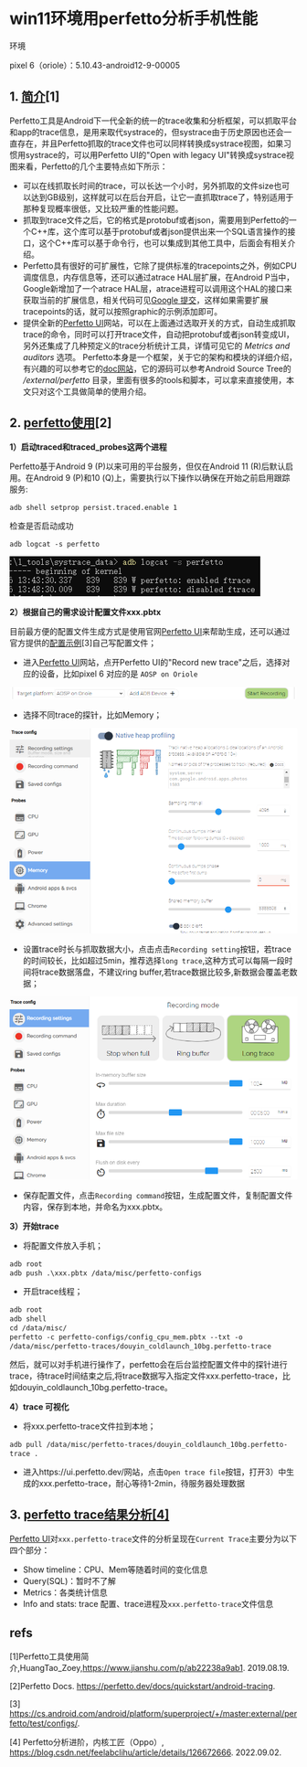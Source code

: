 # win11环境用perfetto分析手机性能

环境

pixel 6（oriole）：5.10.43-android12-9-00005

## 1. [简介](https://www.jianshu.com/p/ab22238a9ab1)[1]

Perfetto工具是Android下一代全新的统一的trace收集和分析框架，可以抓取平台和app的trace信息，是用来取代systrace的，但systrace由于历史原因也还会一直存在，并且Perfetto抓取的trace文件也可以同样转换成systrace视图，如果习惯用systrace的，可以用Perfetto UI的"Open with legacy UI"转换成systrace视图来看，Perfetto的几个主要特点如下所示：

- 可以在线抓取长时间的trace，可以长达一个小时，另外抓取的文件size也可以达到GB级别，这样就可以在后台开启，让它一直抓取trace了，特别适用于那种复现概率很低，又比较严重的性能问题。
- 抓取到trace文件之后，它的格式是protobuf或者json，需要用到Perfetto的一个C++库，这个库可以基于protobuf或者json提供出来一个SQL语言操作的接口，这个C++库可以基于命令行，也可以集成到其他工具中，后面会有相关介绍。
- Perfetto具有很好的可扩展性，它除了提供标准的tracepoints之外，例如CPU调度信息，内存信息等，还可以通过atrace HAL层扩展，在Android P当中，Google新增加了一个atrace HAL层，atrace进程可以调用这个HAL的接口来获取当前的扩展信息，相关代码可见[Google 提交](https://links.jianshu.com/go?to=https%3A%2F%2Fandroid-review.googlesource.com%2Fc%2Fplatform%2Fframeworks%2Fnative%2F%2B%2F770934)，这样如果需要扩展tracepoints的话，就可以按照graphic的示例添加即可。
- 提供全新的[Perfetto UI](https://links.jianshu.com/go?to=https%3A%2F%2Fui.perfetto.dev%2F%23!%2F)网站，可以在上面通过选取开关的方式，自动生成抓取trace的命令，同时可以打开trace文件，自动把protobuf或者json转变成UI，另外还集成了几种预定义的trace分析统计工具，详情可见它的 *Metrics and auditors* 选项。
   Perfetto本身是一个框架，关于它的架构和模块的详细介绍，有兴趣的可以参考它的[doc网站](https://links.jianshu.com/go?to=https%3A%2F%2Fdocs.perfetto.dev%2F%23%2F%3Fid%3Dperfetto-performance-instrumentation-and-tracing)，它的源码可以参考Android Source Tree的 */external/perfetto* 目录，里面有很多的tools和脚本，可以拿来直接使用，本文只对这个工具做简单的使用介绍。



## 2. [perfetto使用](https://perfetto.dev/docs/quickstart/android-tracing)[2]

**1）启动traced和traced_probes这两个进程**

Perfetto基于Android 9 (P)以来可用的平台服务，但仅在Android 11 (R)后默认启用。在Android 9 (P)和10 (Q)上，需要执行以下操作以确保在开始之前启用跟踪服务:

```shell
adb shell setprop persist.traced.enable 1
```

检查是否启动成功

```shell
adb logcat -s perfetto
```

![image-20230306162431125](win11环境用perfetto分析手机性能.assets/image-20230306162431125.png)



**2）根据自己的需求设计配置文件xxx.pbtx**

目前最方便的配置文件生成方式是使用官网[Perfetto UI](https://ui.perfetto.dev/#!/record)来帮助生成，还可以通过官方提供的[配置示例](https://cs.android.com/android/platform/superproject/+/master:external/perfetto/test/configs/)[3]自己写配置文件；

- 进入[Perfetto UI](https://ui.perfetto.dev/#!/record)网站，点开Perfetto UI的"Record new trace"之后，选择对应的设备，比如pixel 6 对应的是 `AOSP on Oriole`

![image-20230306163226210](win11环境用perfetto分析手机性能.assets/image-20230306163226210.png)

- 选择不同trace的探针，比如Memory；

<img src="win11环境用perfetto分析手机性能.assets/image-20230306163558387.png" alt="image-20230306163558387" style="zoom: 80%;" />

- 设置trace时长与抓取数据大小，点击点击`Recording setting`按钮，若trace的时间较长，比如超过5min，推荐选择`long trace`,这种方式可以每隔一段时间将trace数据落盘，不建议ring buffer,若trace数据比较多,新数据会覆盖老数据；

<img src="win11环境用perfetto分析手机性能.assets/image-20230306164832032.png" alt="image-20230306164832032" style="zoom:67%;" />



- 保存配置文件，点击`Recording command`按钮，生成配置文件，复制配置文件内容，保存到本地，并命名为xxx.pbtx。

**3）开始trace**

- 将配置文件放入手机；

```shell
adb root
adb push .\xxx.pbtx /data/misc/perfetto-configs
```

- 开启trace线程；

```shell
adb root
adb shell
cd /data/misc/
perfetto -c perfetto-configs/config_cpu_mem.pbtx --txt -o /data/misc/perfetto-traces/douyin_coldlaunch_10bg.perfetto-trace
```

然后，就可以对手机进行操作了，perfetto会在后台监控配置文件中的探针进行trace，待trace时间结束之后,将trace数据写入指定文件xxx.perfetto-trace，比如douyin_coldlaunch_10bg.perfetto-trace。

**4）trace 可视化**

- 将xxx.perfetto-trace文件拉到本地；

```shell
adb pull /data/misc/perfetto-traces/douyin_coldlaunch_10bg.perfetto-trace .
```

- 进入https://ui.perfetto.dev/网站，点击`Open trace file`按钮，打开3）中生成的xxx.perfetto-trace，耐心等待1-2min，待服务器处理数据

## 3. [perfetto trace结果分析[4]](https://blog.csdn.net/feelabclihu/article/details/126672666)

[Perfetto UI](https://ui.perfetto.dev/)对`xxx.perfetto-trace`文件的分析呈现在`Current Trace`主要分为以下四个部分：

- Show timeline：CPU、Mem等随着时间的变化信息
- Query(SQL)：暂时不了解
- Metrics：各类统计信息
- Info and stats: trace 配置、trace进程及`xxx.perfetto-trace`文件信息









## refs

[1]Perfetto工具使用简介,HuangTao_Zoey,https://www.jianshu.com/p/ab22238a9ab1. 2019.08.19.

[2]Perfetto Docs. https://perfetto.dev/docs/quickstart/android-tracing.

[3] https://cs.android.com/android/platform/superproject/+/master:external/perfetto/test/configs/.

[4] Perfetto分析进阶，内核工匠（Oppo）, https://blog.csdn.net/feelabclihu/article/details/126672666. 2022.09.02.